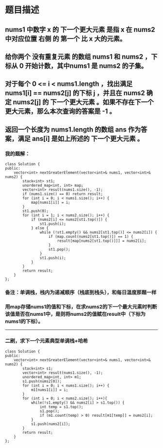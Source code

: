 # 题目描述
## nums1 中数字 x 的 下一个更大元素 是指 x 在 nums2 中对应位置 右侧 的 第一个 比 x 大的元素。
## 给你两个 没有重复元素 的数组 nums1 和 nums2 ，下标从 0 开始计数，其中nums1 是 nums2 的子集。
## 对于每个 0 <= i < nums1.length ，找出满足 nums1[i] == nums2[j] 的下标 j ，并且在 nums2 确定 nums2[j] 的 下一个更大元素 。如果不存在下一个更大元素，那么本次查询的答案是 -1 。
## 返回一个长度为 nums1.length 的数组 ans 作为答案，满足 ans[i] 是如上所述的 下一个更大元素 。
### 我的题解：
```
class Solution {
public:
    vector<int> nextGreaterElement(vector<int>& nums1, vector<int>& nums2) {
        stack<int> st1;
        unordered_map<int, int> map;
        vector<int> result(nums1.size(), -1);
        if (nums1.size() == 0) return result;
        for (int i = 0; i < nums1.size(); i++) {
            map[nums1[i]] = i;
        }
        st1.push(0);
        for (int i = 1; i < nums2.size(); i++) {
            if (nums2[i] <= nums2[st1.top()]) {
                st1.push(i);
            } else {
                while (!st1.empty() && nums2[st1.top()] <= nums2[i]) {
                    if (map.count(nums2[st1.top()]) == 1) {
                        result[map[nums2[st1.top()]]] = nums2[i];
                    }
                    st1.pop();
                }
                st1.push(i);
            }
        }
        return result;
    }
};
```
### **备注**：单调栈，栈内为递减顺序（栈底到栈头），和每日温度那题一样
### 用map存储nums1的值和下标，在求nums2的下一个最大元素时判断该值是否在nums1中，是则将nums2的值赋在result中（下标为nums1的下标）。
***
### 二刷，求下一个元素典型单调栈+哈希
```
class Solution {
public:
    vector<int> nextGreaterElement(vector<int>& nums1, vector<int>& nums2) {
        stack<int> s1;
        vector<int> result(nums1.size(), -1);
        unordered_map<int, int> m1;
        s1.push(nums2[0]);
        for (int i = 0; i < nums1.size(); i++) {
            m1[nums1[i]] = i;
        }
        for (int i = 0; i < nums2.size(); i++){
            while(!s1.empty() && nums2[i] > s1.top()) {
                int temp = s1.top();
                s1.pop();
                if (m1.count(temp) > 0) result[m1[temp]] = nums2[i];
            }
            s1.push(nums2[i]);
        }
        return result;
    }
};
```
